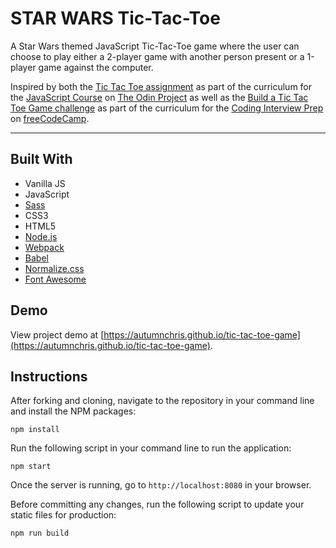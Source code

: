 # STAR WARS Tic-Tac-Toe

A Star Wars themed JavaScript Tic-Tac-Toe game where the user can choose to play either a 2-player game with another person present or a 1-player game against the computer.

Inspired by both the [Tic Tac Toe assignment](https://www.theodinproject.com/lessons/node-path-javascript-tic-tac-toe) as part of the curriculum for the [JavaScript Course](https://www.theodinproject.com/paths/full-stack-javascript/courses/javascript) on [The Odin Project](https://www.theodinproject.com) as well as the [Build a Tic Tac Toe Game challenge](https://www.freecodecamp.org/learn/coding-interview-prep/take-home-projects/build-a-tic-tac-toe-game) as part of the curriculum for the [Coding Interview Prep](https://www.freecodecamp.org/learn/coding-interview-prep) on [freeCodeCamp](https://www.freecodecamp.org).

---

## Built With
* Vanilla JS
* JavaScript
* [Sass](http://sass-lang.com)
* CSS3
* HTML5
* [Node.js](https://nodejs.org/en)
* [Webpack](https://webpack.js.org)
* [Babel](https://babeljs.io)
* [Normalize.css](https://necolas.github.io/normalize.css)
* [Font Awesome](https://fontawesome.com)

## Demo

View project demo at [https://autumnchris.github.io/tic-tac-toe-game](https://autumnchris.github.io/tic-tac-toe-game).

## Instructions

After forking and cloning, navigate to the repository in your command line and install the NPM packages:
```
npm install
```

Run the following script in your command line to run the application:
```
npm start
```

Once the server is running, go to `http://localhost:8080` in your browser.

Before committing any changes, run the following script to update your static files for production:
```
npm run build
```